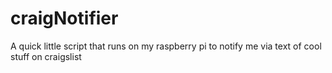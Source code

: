 # craigNotifier
A quick little script that runs on my raspberry pi to notify me via text of cool stuff on craigslist
